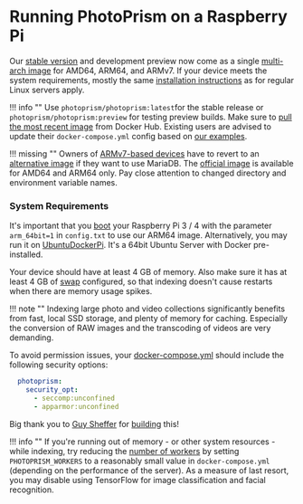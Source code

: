 # Running PhotoPrism on a Raspberry Pi

Our [stable version](../release-notes.md) and development preview now come as a single
[multi-arch image](https://hub.docker.com/r/photoprism/photoprism) for AMD64, ARM64, and ARMv7. If your device meets the system requirements, mostly the same [installation instructions](docker-compose.md)
as for regular Linux servers apply.

!!! info ""
    Use `photoprism/photoprism:latest`for the stable release or `photoprism/photoprism:preview` for testing 
    preview builds. Make sure to [pull the most recent image](updates.md) from Docker Hub. Existing users are advised to 
    update their `docker-compose.yml` config based on [our examples](https://dl.photoprism.org/docker/).

!!! missing ""
    Owners of [ARMv7-based devices](https://dl.photoprism.org/docker/armv7/docker-compose.yml) have to revert 
    to an [alternative image](https://hub.docker.com/r/linuxserver/mariadb) if they want to use MariaDB.
    The [official image](https://hub.docker.com/_/mariadb) is available for AMD64 and ARM64 only.
    Pay close attention to changed directory and environment variable names.

### System Requirements ###

It's important that you [boot](https://www.raspberrypi.org/documentation/installation/installing-images/README.md) 
your Raspberry Pi 3 / 4 with the parameter `arm_64bit=1` in `config.txt` to use our ARM64 image.
Alternatively, you may run it on [UbuntuDockerPi](https://github.com/guysoft/UbuntuDockerPi).
It's a 64bit Ubuntu Server with Docker pre-installed.

Your device should have at least 4 GB of memory. Also make sure it has at least
4 GB of [swap](https://opensource.com/article/18/9/swap-space-linux-systems)
configured, so that indexing doesn't cause restarts when there are memory usage spikes.

!!! note ""
    Indexing large photo and video collections significantly benefits from fast, local SSD storage,
    and plenty of memory for caching. Especially the conversion of RAW images and the transcoding of
    videos are very demanding.

To avoid permission issues, your [docker-compose.yml](https://dl.photoprism.org/docker/arm64/docker-compose.yml) 
should include the following security options:

```yaml
  photoprism:
    security_opt:
      - seccomp:unconfined
      - apparmor:unconfined
```

Big thank you to [Guy Sheffer](https://github.com/guysoft) for
[building](https://github.com/photoprism/photoprism/issues/109) this!

!!! info ""
    If you're running out of memory - or other system resources - while indexing, try reducing the
    [number of workers](https://docs.photoprism.org/getting-started/config-options/) by setting
    `PHOTOPRISM_WORKERS` to a reasonably small value in `docker-compose.yml` (depending on the performance of the server).
    As a measure of last resort, you may disable using TensorFlow for image classification and facial recognition.
